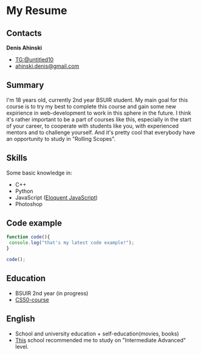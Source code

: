 # My Resume

## Contacts
**Denis Ahinski**
* [TG:@untitled10](t.me/untitled10)
* ahinski.denis@gmail.com

## Summary
 I'm 18 years old, currently 2nd year BSUIR student. My main goal for this course is to try my
 best to complete this course and gain some new expirience in web-development to work in this sphere in the future. 
 I think it's rather important to be a part of courses like this, especially in the start of your career, 
 to cooperate with students like you, with experienced mentors and to challenge yourself.
 And it's pretty cool that everybody have an opportunity to study in "Rolling Scopes".
 
## Skills 
Some basic knowledge in:
* C++
* Python
* JavaScript ([Eloquent JavaScript](https://eloquentjavascript.net/))
* Photoshop

## Code example
~~~js
function code(){  
 console.log("that's my latest code example!");  
}  

code();
~~~

## Education
* BSUIR 2nd year (in progress)
* [CS50-course](https://www.youtube.com/user/cs50tv)

## English
* School and university education + self-education(movies, books)
* [This](https://test.str.by/) school recommended me to study on "Intermediate Advanced" level.
